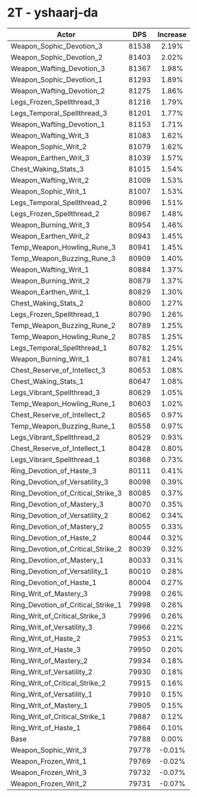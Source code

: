 # 2T - yshaarj-da
| Actor | DPS | Increase |
|---|:---:|:---:|
|Weapon_Sophic_Devotion_3|81538|2.19%|
|Weapon_Sophic_Devotion_2|81403|2.02%|
|Weapon_Wafting_Devotion_3|81367|1.98%|
|Weapon_Sophic_Devotion_1|81293|1.89%|
|Weapon_Wafting_Devotion_2|81275|1.86%|
|Legs_Frozen_Spellthread_3|81216|1.79%|
|Legs_Temporal_Spellthread_3|81201|1.77%|
|Weapon_Wafting_Devotion_1|81153|1.71%|
|Weapon_Wafting_Writ_3|81083|1.62%|
|Weapon_Sophic_Writ_2|81079|1.62%|
|Weapon_Earthen_Writ_3|81039|1.57%|
|Chest_Waking_Stats_3|81015|1.54%|
|Weapon_Wafting_Writ_2|81009|1.53%|
|Weapon_Sophic_Writ_1|81007|1.53%|
|Legs_Temporal_Spellthread_2|80996|1.51%|
|Legs_Frozen_Spellthread_2|80967|1.48%|
|Weapon_Burning_Writ_3|80954|1.46%|
|Weapon_Earthen_Writ_2|80943|1.45%|
|Temp_Weapon_Howling_Rune_3|80941|1.45%|
|Temp_Weapon_Buzzing_Rune_3|80909|1.40%|
|Weapon_Wafting_Writ_1|80884|1.37%|
|Weapon_Burning_Writ_2|80879|1.37%|
|Weapon_Earthen_Writ_1|80829|1.30%|
|Chest_Waking_Stats_2|80800|1.27%|
|Legs_Frozen_Spellthread_1|80790|1.26%|
|Temp_Weapon_Buzzing_Rune_2|80789|1.25%|
|Temp_Weapon_Howling_Rune_2|80785|1.25%|
|Legs_Temporal_Spellthread_1|80782|1.25%|
|Weapon_Burning_Writ_1|80781|1.24%|
|Chest_Reserve_of_Intellect_3|80653|1.08%|
|Chest_Waking_Stats_1|80647|1.08%|
|Legs_Vibrant_Spellthread_3|80629|1.05%|
|Temp_Weapon_Howling_Rune_1|80603|1.02%|
|Chest_Reserve_of_Intellect_2|80565|0.97%|
|Temp_Weapon_Buzzing_Rune_1|80558|0.97%|
|Legs_Vibrant_Spellthread_2|80529|0.93%|
|Chest_Reserve_of_Intellect_1|80428|0.80%|
|Legs_Vibrant_Spellthread_1|80368|0.73%|
|Ring_Devotion_of_Haste_3|80111|0.41%|
|Ring_Devotion_of_Versatility_3|80098|0.39%|
|Ring_Devotion_of_Critical_Strike_3|80085|0.37%|
|Ring_Devotion_of_Mastery_3|80070|0.35%|
|Ring_Devotion_of_Versatility_2|80062|0.34%|
|Ring_Devotion_of_Mastery_2|80055|0.33%|
|Ring_Devotion_of_Haste_2|80044|0.32%|
|Ring_Devotion_of_Critical_Strike_2|80039|0.32%|
|Ring_Devotion_of_Mastery_1|80033|0.31%|
|Ring_Devotion_of_Versatility_1|80010|0.28%|
|Ring_Devotion_of_Haste_1|80004|0.27%|
|Ring_Writ_of_Mastery_3|79998|0.26%|
|Ring_Devotion_of_Critical_Strike_1|79998|0.26%|
|Ring_Writ_of_Critical_Strike_3|79996|0.26%|
|Ring_Writ_of_Versatility_3|79966|0.22%|
|Ring_Writ_of_Haste_2|79953|0.21%|
|Ring_Writ_of_Haste_3|79950|0.20%|
|Ring_Writ_of_Mastery_2|79934|0.18%|
|Ring_Writ_of_Versatility_2|79930|0.18%|
|Ring_Writ_of_Critical_Strike_2|79915|0.16%|
|Ring_Writ_of_Versatility_1|79910|0.15%|
|Ring_Writ_of_Mastery_1|79905|0.15%|
|Ring_Writ_of_Critical_Strike_1|79887|0.12%|
|Ring_Writ_of_Haste_1|79864|0.10%|
|Base|79788|0.00%|
|Weapon_Sophic_Writ_3|79778|-0.01%|
|Weapon_Frozen_Writ_1|79769|-0.02%|
|Weapon_Frozen_Writ_3|79732|-0.07%|
|Weapon_Frozen_Writ_2|79731|-0.07%|

